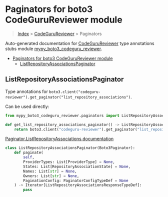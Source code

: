 # Paginators for boto3 CodeGuruReviewer module

> [Index](../README.md) > [CodeGuruReviewer](./README.md) > Paginators

Auto-generated documentation for [CodeGuruReviewer](https://boto3.amazonaws.com/v1/documentation/api/latest/reference/services/codeguru-reviewer.html#CodeGuruReviewer)
type annotations stubs module [mypy_boto3_codeguru_reviewer](https://pypi.org/project/mypy-boto3-codeguru-reviewer/).

- [Paginators for boto3 CodeGuruReviewer module](#paginators-for-boto3-codegurureviewer-module)
  - [ListRepositoryAssociationsPaginator](#listrepositoryassociationspaginator)

## ListRepositoryAssociationsPaginator

Type annotations for `boto3.client("codeguru-reviewer").get_paginator("list_repository_associations")`.

Can be used directly:

```python
from mypy_boto3_codeguru_reviewer.paginators import ListRepositoryAssociationsPaginator

def get_list_repository_associations_paginator() -> ListRepositoryAssociationsPaginator:
    return boto3.client("codeguru-reviewer").get_paginator("list_repository_associations")
```

[Paginator.ListRepositoryAssociations documentation](https://boto3.amazonaws.com/v1/documentation/api/latest/reference/services/codeguru-reviewer.html#CodeGuruReviewer.Paginator.ListRepositoryAssociations)

```python
class ListRepositoryAssociationsPaginator(Boto3Paginator):
    def paginate(
        self,
        ProviderTypes: List[ProviderType] = None,
        States: List[RepositoryAssociationState] = None,
        Names: List[str] = None,
        Owners: List[str] = None,
        PaginationConfig: PaginatorConfigTypeDef = None
    ) -> Iterator[ListRepositoryAssociationsResponseTypeDef]:
        pass
```